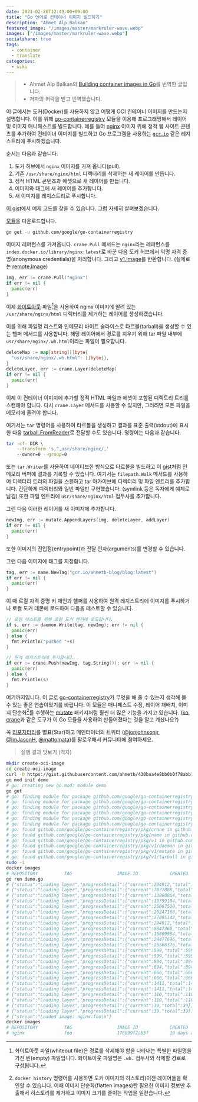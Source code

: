 ```yaml
---
date: 2021-02-28T12:49:00+09:00
title: "Go 언어로 컨테이너 이미지 빌드하기"
description: "Ahmet Alp Balkan"
featured_image: "/images/master/markruler-wave.webp"
images: ["/images/master/markruler-wave.webp"]
socialshare: true
tags:
  - container
  - translate
categories:
  - wiki
---
```


> - Ahmet Alp Balkan의 [Building container images in Go](https://ahmet.im/blog/building-container-images-in-go/)를 번역한 글입니다.
> - 저자의 허락을 받고 번역했습니다.

이 글에서는 도커(Docker)를 사용하지 않고 어떻게 OCI 컨테이너 이미지를 만드는지 설명합니다.
이를 위해 [go-containerregistry](https://github.com/google/go-containerregistry) 모듈을 이용해
프로그래밍해서 레이어 및 이미지 매니페스트를 빌드합니다.
예를 들어 [nginx](https://hub.docker.com/_/nginx) 이미지 위에
정적 웹 사이트 콘텐츠를 추가하여 컨테이너 이미지를 빌드하고
Go 프로그램을 사용하는 [`gcr.io`](https://gcr.io) 같은 레지스트리에 푸시하겠습니다.

순서는 다음과 같습니다.

1. 도커 허브에서 `nginx` 이미지를 가져 옵니다(pull).
2. 기존 `/usr/share/nginx/html` 디렉터리를 삭제하는 새 레이어를 만듭니다.
3. 정적 HTML 콘텐츠과 애셋으로 새 레이어를 만듭니다.
4. 이미지와 태그에 새 레이어를 추가합니다.
5. 새 이미지를 레지스트리로 푸시합니다.

[이 gist](https://gist.github.com/ahmetb/430baa4e8bb0b0f78abb1c34934cd0b6)에서
예제 코드를 찾을 수 있습니다.
그럼 자세히 살펴보겠습니다.

[모듈](https://pkg.go.dev/github.com/google/go-containerregistry)을 다운로드합니다.

```bash
go get -u github.com/google/go-containerregistry
```

이미지 레퍼런스를 가져옵니다.
`crane.Pull` 메서드는 `nginx`라는 레퍼런스를 `index.docker.io/library/nginx:latest`로 바꾼 다음
도커 허브에서 익명 자격 증명(anonymous credentials)을 처리합니다.
그리고 [v1.Image](https://pkg.go.dev/github.com/google/go-containerregistry/pkg/v1#Image)를 반환합니다.
(실제로는 [remote.Image](https://pkg.go.dev/github.com/google/go-containerregistry/pkg/v1/remote#Image))

```go
img, err := crane.Pull("nginx")
if err != nil {
  panic(err)
}
```

이제 [화이트아웃](https://github.com/opencontainers/image-spec/blob/v1.0.1/layer.md#whiteouts) 파일[^1]을
사용하여 nginx 이미지에 딸려 있는 `/usr/share/nginx/html` 디렉터리를 제거하는 레이어를 생성하겠습니다.

[^1]: 화이트아웃 파일(whiteout file)은 경로를 삭제해야 함을 나타내는 특별한 파일명을 가진 빈(empty) 파일입니다.
화이트아웃 파일명은 `.wh.` 접두사와 삭제할 경로로 구성됩니다.

이를 위해 파일명 리스트와 인메모리 바이트 슬라이스로 타르볼(tarball)을 생성할 수 있는 헬퍼 메서드를 사용합니다.
해당 레이어에서 경로를 지우기 위해 tar 파일 내부에 `usr/share/nginx/.wh.html`이라는 파일이 필요합니다.

```go
deleteMap := map[string][]byte{
  "usr/share/nginx/.wh.html": []byte{},
}
deleteLayer, err := crane.Layer(deleteMap)
if err != nil {
  panic(err)
}
```

이제 이 컨테이너 이미지에 추가할 정적 HTML 파일과 에셋이 포함된 디렉토리 트리를 스캔해야 합니다.
다시 `crane.Layer` 메서드를 사용할 수 있지만, 그러려면 모든 파일을 메모리에 올려야 합니다.

여기서는 `tar` 명령어를 사용하여 타르볼을 생성하고 결과를 표준 출력(stdout)에 표시한 다음
[tarball.FromReader](https://pkg.go.dev/github.com/google/go-containerregistry/pkg/v1/tarball#LayerFromReader)로
전달할 수도 있습니다. 명령어는 다음과 같습니다.

```bash
tar -cf- DIR \
    --transform 's,^,usr/share/nginx/,'
    --owner=0 --group=0
```

또는 `tar.Writer`를 사용하여 네이티브한 방식으로 타르볼을 빌드하고
이 [gist](https://gist.github.com/ahmetb/430baa4e8bb0b0f78abb1c34934cd0b6)처럼
인메모리 버퍼에 결과를 기록할 수 있습니다.
여기서는 `filepath.Walk` 메서드를 사용하여 디렉터리 트리의 파일을 스캔하고
tar 아카이브에 디렉터리 및 파일 엔트리를 추가합니다.
간단하게 디렉터리와 일반 파일만 구현했습니다. (symlink 등은 독자에게 예제로 남김)
또한 파일 엔트리에 `usr/share/nginx/html` 접두사를 추가합니다.

그런 다음 이러한 레이어를 새 이미지에 추가합니다.

```go
newImg, err := mutate.AppendLayers(img, deleteLayer, addLayer)
if err != nil {
  panic(err)
}
```

또한 이미지의 진입점(entrypoint)과 전달 인자(arguments)를 변경할 수 있습니다.

그런 다음 이미지에 태그를 지정합니다.

```go
tag, err := name.NewTag("gcr.io/ahmetb-blog/blog:latest")
if err != nil {
  panic(err)
}
```

이 때 로컬 자격 증명 키 체인과 헬퍼를 사용하여 원격 레지스트리에 이미지를 푸시하거나
로컬 도커 데몬에 로드하여 다음을 테스트할 수 있습니다.

```go
// 로컬 테스트를 위해 로컬 도커 엔진에 로드합니다.
if s, err := daemon.Write(tag, newImg); err != nil {
  panic(err)
} else {
  fmt.Println("pushed "+s)
}

// 원격 레지스트리에 푸시합니다.
if err := crane.Push(newImg, tag.String()); err != nil {
  panic(err)
} else {
  fmt.Println(s)
}
```

여기까지입니다.
이 글로 [go-containerregistry](https://github.com/google/go-containerregistry)가
무엇을 해 줄 수 있는지 생각해 볼 수 있는 좋은 연습이었기를 바랍니다.
이 모듈은 매니페스트 수정, 레이어 재배치, 이미지 단순화[^2]를 수행하는
[mutate](https://pkg.go.dev/github.com/google/go-containerregistry/pkg/v1/mutate) 패키지처럼
훨씬 더 많은 기능을 가지고 있습니다.
([ko](https://github.com/google/ko),
[crane](https://github.com/google/go-containerregistry/blob/main/cmd/crane/doc/crane.md)과
같은 도구가 이 Go 모듈을 사용하여 만들어졌다는 것을 알고 계셨나요?)

[^2]: `docker history` 명령어를 사용하면 도커 이미지의 히스토리(이전 레이어들을 확인할 수 있습니다.
이때 이미지 단순화(flatten images)란 필요한 이미지 정보만 추출해서 히스토리를 제거하고
이미지 크기를 줄이는 작업을 일컫습니다.

꼭 [리포지터리](https://github.com/google/go-containerregistry)를
별표(Star)하고 메인터이너의 트위터
([@jonjohnsonjr](https://twitter.com/jonjonsonjr),
[@ImJasonH](https://twitter.com/imjasonh),
[@mattomata](https://twitter.com/mattomata))를 팔로우해서 커뮤니티에 참여하세요.

> 실행 결과 맛보기 (역자)

```bash
mkdir create-oci-image
cd create-oci-image
curl -O https://gist.githubusercontent.com/ahmetb/430baa4e8bb0b0f78abb1c34934cd0b6/raw/1431150eb52c2ecf81ea469ca685d4be3a30f895/demo.go
go mod init demo
# go: creating new go.mod: module demo
go get
# go: finding module for package github.com/google/go-containerregistry/pkg/crane
# go: finding module for package github.com/google/go-containerregistry/pkg/v1/tarball
# go: finding module for package github.com/google/go-containerregistry/pkg/v1/mutate
# go: finding module for package github.com/google/go-containerregistry/pkg/v1
# go: finding module for package github.com/google/go-containerregistry/pkg/v1/daemon
# go: finding module for package github.com/google/go-containerregistry/pkg/name
# go: found github.com/google/go-containerregistry/pkg/crane in github.com/google/go-containerregistry v0.4.0
# go: found github.com/google/go-containerregistry/pkg/name in github.com/google/go-containerregistry v0.4.0
# go: found github.com/google/go-containerregistry/pkg/v1 in github.com/google/go-containerregistry v0.4.0
# go: found github.com/google/go-containerregistry/pkg/v1/daemon in github.com/google/go-containerregistry v0.4.0
# go: found github.com/google/go-containerregistry/pkg/v1/mutate in github.com/google/go-containerregistry v0.4.0
# go: found github.com/google/go-containerregistry/pkg/v1/tarball in github.com/google/go-containerregistry v0.4.0
sudo -i
docker images
# REPOSITORY          TAG                 IMAGE ID            CREATED             SIZE
go run demo.go
# {"status":"Loading layer","progressDetail":{"current":294912,"total":27095142},"progress":"[\u003e                                                  ]  294.9kB/27.1MB","id":"9eb82f04c782"}
# {"status":"Loading layer","progressDetail":{"current":7077888,"total":27095142},"progress":"[=============\u003e                                     ]  7.078MB/27.1MB","id":"9eb82f04c782"}
# {"status":"Loading layer","progressDetail":{"current":13860864,"total":27095142},"progress":"[=========================\u003e                         ]  13.86MB/27.1MB","id":"9eb82f04c782"}
# {"status":"Loading layer","progressDetail":{"current":19759104,"total":27095142},"progress":"[====================================\u003e              ]  19.76MB/27.1MB","id":"9eb82f04c782"}
# {"status":"Loading layer","progressDetail":{"current":25067520,"total":27095142},"progress":"[==============================================\u003e    ]  25.07MB/27.1MB","id":"9eb82f04c782"}
# {"status":"Loading layer","progressDetail":{"current":26247168,"total":27095142},"progress":"[================================================\u003e  ]  26.25MB/27.1MB","id":"9eb82f04c782"}
# {"status":"Loading layer","progressDetail":{"current":27095142,"total":27095142},"progress":"[==================================================\u003e]   27.1MB/27.1MB","id":"9eb82f04c782"}
# {"status":"Loading layer","progressDetail":{"current":294912,"total":26566376},"progress":"[\u003e                                                  ]  294.9kB/26.57MB","id":"ffd3d6313c9b"}
# {"status":"Loading layer","progressDetail":{"current":8847360,"total":26566376},"progress":"[================\u003e                                  ]  8.847MB/26.57MB","id":"ffd3d6313c9b"}
# {"status":"Loading layer","progressDetail":{"current":16809984,"total":26566376},"progress":"[===============================\u003e                   ]  16.81MB/26.57MB","id":"ffd3d6313c9b"}
# {"status":"Loading layer","progressDetail":{"current":24477696,"total":26566376},"progress":"[==============================================\u003e    ]  24.48MB/26.57MB","id":"ffd3d6313c9b"}
# {"status":"Loading layer","progressDetail":{"current":26566376,"total":26566376},"progress":"[==================================================\u003e]  26.57MB/26.57MB","id":"ffd3d6313c9b"}
# {"status":"Loading layer","progressDetail":{"current":599,"total":599},"progress":"[==================================================\u003e]     599B/599B","id":"9b23c8e1e6f9"}
# {"status":"Loading layer","progressDetail":{"current":599,"total":599},"progress":"[==================================================\u003e]     599B/599B","id":"9b23c8e1e6f9"}
# {"status":"Loading layer","progressDetail":{"current":894,"total":894},"progress":"[==================================================\u003e]     894B/894B","id":"0f804d36244d"}
# {"status":"Loading layer","progressDetail":{"current":894,"total":894},"progress":"[==================================================\u003e]     894B/894B","id":"0f804d36244d"}
# {"status":"Loading layer","progressDetail":{"current":666,"total":666},"progress":"[==================================================\u003e]     666B/666B","id":"9f65d1d4c869"}
# {"status":"Loading layer","progressDetail":{"current":666,"total":666},"progress":"[==================================================\u003e]     666B/666B","id":"9f65d1d4c869"}
# {"status":"Loading layer","progressDetail":{"current":1411,"total":1411},"progress":"[==================================================\u003e]  1.411kB/1.411kB","id":"2acf82036f38"}
# {"status":"Loading layer","progressDetail":{"current":1411,"total":1411},"progress":"[==================================================\u003e]  1.411kB/1.411kB","id":"2acf82036f38"}
# {"status":"Loading layer","progressDetail":{"current":110,"total":110},"progress":"[==================================================\u003e]     110B/110B","id":"c99fc288b954"}
# {"status":"Loading layer","progressDetail":{"current":110,"total":110},"progress":"[==================================================\u003e]     110B/110B","id":"c99fc288b954"}
# {"status":"Loading layer","progressDetail":{"current":39,"total":39},"progress":"[==================================================\u003e]      39B/39B","id":"5f70bf18a086"}
# {"status":"Loading layer","progressDetail":{"current":39,"total":39},"progress":"[==================================================\u003e]      39B/39B","id":"5f70bf18a086"}
# {"stream":"Loaded image: nginx:foo\n"}
docker images
# REPOSITORY          TAG                 IMAGE ID            CREATED             SIZE
# nginx               foo                 176899f2ab5f        10 days ago         133MB
```
